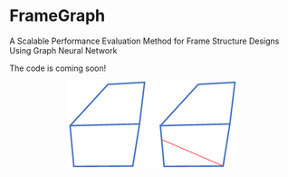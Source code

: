 # FrameGraph
A Scalable Performance Evaluation Method for Frame Structure Designs Using Graph Neural Network

The code is coming soon!


<p align="center">
  <img src="https://github.com/Li-Yongcheng/FrameGraph/blob/main/FrameGraph.png" />
</p>

